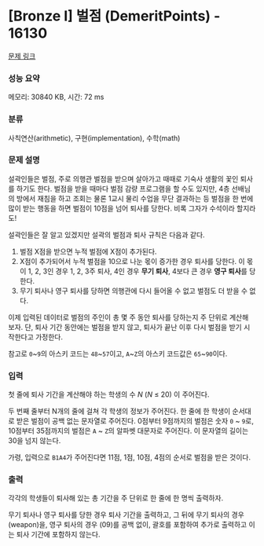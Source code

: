 # [Bronze I] 벌점 (DemeritPoints) - 16130 

[문제 링크](https://www.acmicpc.net/problem/16130) 

### 성능 요약

메모리: 30840 KB, 시간: 72 ms

### 분류

사칙연산(arithmetic), 구현(implementation), 수학(math)

### 문제 설명

<p>설곽인들은 벌점, 주로 의행관 벌점을 받으며 살아가고 때때로 기숙사 생활의 꽃인 퇴사를 하기도 한다. 벌점을 받을 때마다 벌점 감량 프로그램을 할 수도 있지만, 4층 선배님의 방에서 재침을 하고 조회는 물론 1교시 물리 수업을 무단 결과하는 등 벌점을 한 번에 많이 받는 행동을 하면 벌점이 10점을 넘어 퇴사를 당한다. 비록 그자가 수석이라 할지라도!</p>

<p>설곽인들은 잘 알고 있겠지만 설곽의 벌점과 퇴사 규칙은 다음과 같다.</p>

<ol>
	<li>벌점 X점을 받으면 누적 벌점에 X점이 추가된다.</li>
	<li>X점이 추가되어서 누적 벌점을 10으로 나눈 몫이 증가한 경우 퇴사를 당한다. 이 몫이 1, 2, 3인 경우 1, 2, 3주 퇴사, 4인 경우 <strong>무기 퇴사</strong>, 4보다 큰 경우 <strong>영구 퇴사</strong>를 당한다.</li>
	<li>무기 퇴사나 영구 퇴사를 당하면 의행관에 다시 들어올 수 없고 벌점도 더 받을 수 없다.</li>
</ol>

<p>이제 입력된 데이터로 벌점의 주인이 총 몇 주 동안 퇴사를 당하는지 주 단위로 계산해 보자. 단, 퇴사 기간 동안에는 벌점을 받지 않고, 퇴사가 끝난 이후 다시 벌점을 받기 시작한다고 가정한다.</p>

<p>참고로 <code>0</code>~<code>9</code>의 아스키 코드는 <code>48</code>~<code>57</code>이고, <code>A</code>~<code>Z</code>의 아스키 코드값은 <code>65</code>~<code>90</code>이다.</p>

### 입력 

 <p>첫 줄에 퇴사 기간을 계산해야 하는 학생의 수 <em>N</em> (<em>N</em> ≤ 20) 이 주어진다.</p>

<p>두 번째 줄부터 N개의 줄에 걸쳐 각 학생의 정보가 주어진다. 한 줄에 한 학생이 순서대로 받은 벌점이 공백 없는 문자열로 주어진다. 0점부터 9점까지의 벌점은 숫자 <code>0</code> ~ <code>9</code>로, 10점부터 35점까지의 벌점은 <code>A</code> ~ <code>Z</code>의 알파벳 대문자로 주어진다. 이 문자열의 길이는 30을 넘지 않는다.</p>

<p>가령, 입력으로 <code>B1A4</code>가 주어진다면 11점, 1점, 10점, 4점의 순서로 벌점을 받은 것이다.</p>

### 출력 

 <p>각각의 학생들이 퇴사해 있는 총 기간을 주 단위로 한 줄에 한 명씩 출력하자.</p>

<p>무기 퇴사나 영구 퇴사를 당한 경우 퇴사 기간을 출력하고, 그 뒤에 무기 퇴사의 경우 (weapon)을, 영구 퇴사의 경우 (09)를 공백 없이, 괄호를 포함하여 추가로 출력하고 이는 퇴사 기간에 포함하지 않는다.</p>

